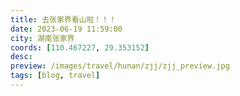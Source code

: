 ```yaml
---
title: 去张家界看山啦！！！
date: 2023-06-19 11:59:00
city: 湖南张家界
coords: [110.467227, 29.353152]
desc:
preview: /images/travel/hunan/zjj/zjj_preview.jpg
tags: [blog, travel]
---
```


